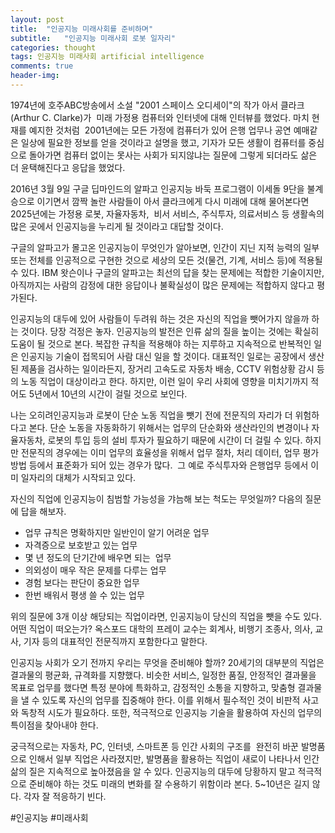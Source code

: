 ```yaml
---
layout: post
title:  "인공지능 미래사회를 준비하며"
subtitle:   "인공지능 미래사회 로봇 일자리"
categories: thought
tags: 인공지능 미래사회 artificial intelligence
comments: true
header-img: 
---
```


1974년에 호주ABC방송에서 소설 "2001 스페이스 오디세이"의 작가 아서 클라크 (Arthur C. Clarke)가  미래 가정용 컴퓨터와 인터넷에 대해 인터뷰를 했었다. 마치 현재를 예지한 것처럼  2001년에는 모든 가정에 컴퓨터가 있어 은행 업무나 공연 예매같은 일상에 필요한 정보를 얻을 것이라고 설명을 했고, 기자가 모든 생활이 컴퓨터를 중심으로 돌아가면 컴퓨터 없이는 못사는 사회가 되지않냐는 질문에 그렇게 되더라도 삶은 더 윤택해진다고 응답을 했었다.


2016년 3월 9일 구글 딥마인드의 알파고 인공지능 바둑 프로그램이 이세돌 9단을 불계승으로 이기면서 깜짝 놀란 사람들이 아서 클라크에게 다시 미래에 대해 물어본다면 2025년에는 가정용 로봇, 자율자동차,  비서 서비스, 주식투자, 의료서비스 등 생활속의 많은 곳에서 인공지능을 누리게 될 것이라고 대답할 것이다.


구글의 알파고가 몰고온 인공지능이 무엇인가 알아보면, 인간이 지닌 지적 능력의 일부 또는 전체를 인공적으로 구현한 것으로 세상의 모든 것(물건, 기계, 서비스 등)에 적용될 수 있다. IBM 왓슨이나 구글의 알파고는 최선의 답을 찾는 문제에는 적합한 기술이지만, 아직까지는 사람의 감정에 대한 응답이나 불확실성이 많은 문제에는 적합하지 않다고 평가된다.


인공지능의 대두에 있어 사람들이 두려워 하는 것은 자신의 직업을 뺏어가지 않을까 하는 것이다. 당장 걱정은 놓자. 인공지능의 발전은 인류 삶의 질을 높이는 것에는 확실히 도움이 될 것으로 본다. 복잡한 규칙을 적용해야 하는 지루하고 지속적으로 반복적인 일은 인공지능 기술이 접목되어 사람 대신 일을 할 것이다. 대표적인 일로는 공장에서 생산된 제품을 검사하는 일이라든지, 장거리 고속도로 자동차 배송, CCTV 위험상황 감시 등의 노동 직업이 대상이라고 한다. 하지만, 이런 일이 우리 사회에 영향을 미치기까지 적어도 5년에서 10년의 시간이 걸릴 것으로 보인다.


나는 오히려인공지능과 로봇이 단순 노동 직업을 뺏기 전에 전문직의 자리가 더 위험하다고 본다. 단순 노동을 자동화하기 위해서는 업무의 단순화와 생산라인의 변경이나 자율자동차, 로봇의 투입 등의 설비 투자가 필요하기 때문에 시간이 더 걸릴 수 있다. 하지만 전문직의 경우에는 이미 업무의 효율성을 위해서 업무 절차, 처리 데이터, 업무 평가 방법 등에서 표준화가 되어 있는 경우가 많다.  그 예로 주식투자와 은행업무 등에서 이미 일자리의 대체가 시작되고 있다.


자신의 직업에 인공지능이 침범할 가능성을 갸늠해 보는 척도는 무엇일까? 다음의 질문에 답을 해보자.

* 업무 규칙은 명확하지만 일반인이 알기 어려운 업무
* 자격증으로 보호받고 있는 업무
* 몇 년 정도의 단기간에 배우면 되는  업무
* 의외성이 매우 작은 문제를 다루는 업무
* 경험 보다는 판단이 중요한 업무
* 한번 배워서 평생 쓸 수 있는 업무

위의 질문에 3개 이상 해당되는 직업이라면, 인공지능이 당신의 직업을 뺏을 수도 있다. 어떤 직업이 떠오는가? 옥스포드 대학의 프레이 교수는 회계사, 비행기 조종사, 의사, 교사, 기자 등의 대표적인 전문직까지 포함한다고 말한다.


인공지능 사회가 오기 전까지 우리는 무엇을 준비해야 할까? 20세기의 대부분의 직업은 결과물의 평균화, 규격화를 지향했다. 비슷한 서비스, 일정한 품질, 안정적인 결과물을 목표로 업무를 했다면 특정 분야에 특화하고, 감정적인 소통을 지향하고, 맞춤형 결과물을 낼 수 있도록 자신의 업무를 집중해야 한다. 이를 위해서 필수적인 것이 비판적 사고와 독창적 시도가 필요하다. 또한, 적극적으로 인공지능 기술을 활용하여 자신의 업무의 특이점을 찾아내야 한다.


궁극적으로는 자동차, PC, 인터넷, 스마트폰 등 인간 사회의 구조를  완전히 바꾼 발명품으로 인해서 일부 직업은 사라졌지만, 발명품을 활용하는 직업이 새로이 나타나서 인간 삶의 질은 지속적으로 높아졌음을 알 수 있다. 인공지능의 대두에 당황하지 말고 적극적으로 준비해야 하는 것도 미래의 변화를 잘 수용하기 위함이라 본다. 5~10년은 길지 않다. 각자 잘 적응하기 빈다.

#인공지능 #미래사회
